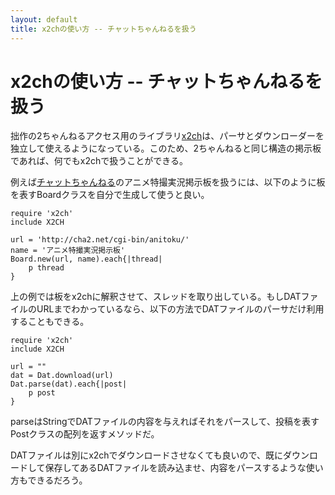 ```yaml
---
layout: default
title: x2chの使い方 -- チャットちゃんねるを扱う
---
```


# x2chの使い方 -- チャットちゃんねるを扱う

拙作の2ちゃんねるアクセス用のライブラリ[x2ch](https://github.com/xmisao/x2ch)は、パーサとダウンローダーを独立して使えるようになっている。このため、2ちゃんねると同じ構造の掲示板であれば、何でもx2chで扱うことができる。

例えば[チャットちゃんねる](http://cha2.net/)のアニメ特撮実況掲示板を扱うには、以下のように板を表すBoardクラスを自分で生成して使うと良い。

    require 'x2ch'
    include X2CH
    
    url = 'http://cha2.net/cgi-bin/anitoku/'
    name = 'アニメ特撮実況掲示板'
    Board.new(url, name).each{|thread|
    	p thread
    }

上の例では板をx2chに解釈させて、スレッドを取り出している。もしDATファイルのURLまでわかっているなら、以下の方法でDATファイルのパーサだけ利用することもできる。

    require 'x2ch'
    include X2CH

    url = ""
    dat = Dat.download(url)
    Dat.parse(dat).each{|post|
    	p post
    }

parseはStringでDATファイルの内容を与えればそれをパースして、投稿を表すPostクラスの配列を返すメソッドだ。

DATファイルは別にx2chでダウンロードさせなくても良いので、既にダウンロードして保存してあるDATファイルを読み込ませ、内容をパースするような使い方もできるだろう。
